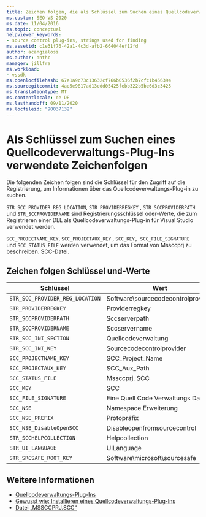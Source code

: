 ```yaml
---
title: Zeichen folgen, die als Schlüssel zum Suchen eines Quellcodeverwaltungs-Plug-ins verwendet werden
ms.custom: SEO-VS-2020
ms.date: 11/04/2016
ms.topic: conceptual
helpviewer_keywords:
- source control plug-ins, strings used for finding
ms.assetid: c1e31f76-42a1-4c3d-afb2-664044ef12fd
author: acangialosi
ms.author: anthc
manager: jillfra
ms.workload:
- vssdk
ms.openlocfilehash: 67e1a9c73c13632cf766b0536f2b7cfc1b456394
ms.sourcegitcommit: 4ae5e9817ad13edd05425febb322b5be6d3c3425
ms.translationtype: MT
ms.contentlocale: de-DE
ms.lasthandoff: 09/11/2020
ms.locfileid: "90037132"
---
```

# <a name="strings-used-as-keys-for-finding-a-source-control-plug-in"></a>Als Schlüssel zum Suchen eines Quellcodeverwaltungs-Plug-Ins verwendete Zeichenfolgen
Die folgenden Zeichen folgen sind die Schlüssel für den Zugriff auf die Registrierung, um Informationen über das Quellcodeverwaltungs-Plug-in zu suchen.

 `STR_SCC_PROVIDER_REG_LOCATION`, `STR_PROVIDERREGKEY` , `STR_SCCPROVIDERPATH` und `STR_SCCPROVIDERNAME` sind Registrierungsschlüssel oder-Werte, die zum Registrieren einer DLL als Quellcodeverwaltungs-Plug-in für Visual Studio verwendet werden.

 `SCC_PROJECTNAME_KEY`, `SCC_PROJECTAUX_KEY` , `SCC_KEY, SCC_FILE_SIGNATURE` und `SCC_STATUS_FILE` werden verwendet, um das Format von Mssccprj zu beschreiben. SCC-Datei.

## <a name="string-keys-and-values"></a>Zeichen folgen Schlüssel und-Werte

|Schlüssel|Wert|
|---------|-----------|
|`STR_SCC_PROVIDER_REG_LOCATION`|Software\sourcecodecontrolprovider|
|`STR_PROVIDERREGKEY`|Providerregkey|
|`STR_SCCPROVIDERPATH`|Sccserverpath|
|`STR_SCCPROVIDERNAME`|Sccservername|
|`STR_SCC_INI_SECTION`|Quellcodeverwaltung|
|`STR_SCC_INI_KEY`|Sourcecodecontrolprovider|
|`SCC_PROJECTNAME_KEY`|SCC_Project_Name|
|`SCC_PROJECTAUX_KEY`|SCC_Aux_Path|
|`SCC_STATUS_FILE`|Mssccprj. SCC|
|`SCC_KEY`|SCC|
|`SCC_FILE_SIGNATURE`|Eine Quell Code Verwaltungs Datei|
|`SCC_NSE`|Namespace Erweiterung|
|`SCC_NSE_PREFIX`|Protopräfix|
|`SCC_NSE_DisableOpenSCC`|Disableopenfromsourcecontrol|
|`STR_SCCHELPCOLLECTION`|Helpcollection|
|`STR_UI_LANGUAGE`|UILanguage|
|`STR_SRCSAFE_ROOT_KEY`|Software\microsoft\sourcesafe|

## <a name="see-also"></a>Weitere Informationen
- [Quellcodeverwaltungs-Plug-Ins](../extensibility/source-control-plug-ins.md)
- [Gewusst wie: Installieren eines Quellcodeverwaltungs-Plug-Ins](../extensibility/internals/how-to-install-a-source-control-plug-in.md)
- [Datei „MSSCCPRJ.SCC“](../extensibility/mssccprj-scc-file.md)
